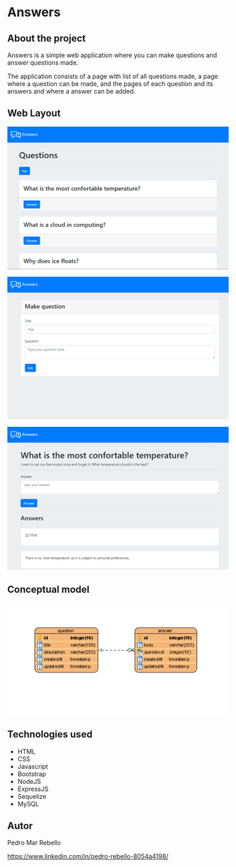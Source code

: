 # Answers

## About the project

Answers is a simple web application where you can make questions and answer questions made.

The application consists of a page with list of all questions made, a page where a question can be made, and the pages of each question and its answers and where a answer can be added.

## Web Layout

![Web 1](https://github.com/pedrorebello/answers/blob/main/assets/scr-home.png)

![Web 2](https://github.com/pedrorebello/answers/blob/main/assets/scr-ask.png)

![Web 3](https://github.com/pedrorebello/answers/blob/main/assets/scr-question.png)

## Conceptual model

![Conceptual model](https://github.com/pedrorebello/answers/blob/main/assets/model.png)

## Technologies used
- HTML
- CSS
- Javascript
- Bootstrap
- NodeJS
- ExpressJS
- Sequelize
- MySQL

## Autor

Pedro Mar Rebello

https://www.linkedin.com/in/pedro-rebello-8054a4198/

